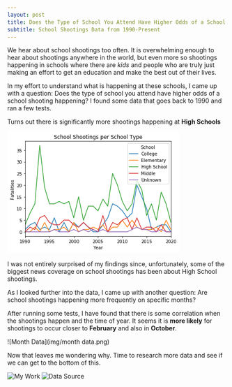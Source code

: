 ```yaml
---
layout: post
title: Does the Type of School You Attend Have Higher Odds of a School Shooting Happening?
subtitle: School Shootings Data from 1990-Present
---
```


We hear about school shootings too often. It is overwhelming enough to hear about shootings anywhere in the world,
but even more so shootings happening in schools where there are _kids_ and people who are truly just making an
effort to get an education and make the best out of their lives.

In my effort to understand what is happening at these schools, I came up with a question: Does the type of school
you attend have higher odds of a school shooting happening? I found some data that goes back to 1990 and ran a few tests.

Turns out there is significantly more shootings happening at **High Schools**

![School Data](img/download.png)

I was not entirely surprised of my findings since, unfortunately, some of the biggest news coverage on school shootings has been about High School shootings.

As I looked further into the data, I came up with another question: Are school shootings happening more frequently on
specific months?

After running some tests, I have found that there is some correlation when the shootings happen and the time of year.
It seems it is **more likely** for shootings to occur closer to **February** and also in **October**.

![Month Data](img/month data.png)

Now that leaves me wondering why. Time to research more data and see if we can get to the bottom of this.

![My Work](https://colab.research.google.com/drive/1nGEmg7NQyyF3A3eKvFvyqvicHLN1N5lF)
![Data Source](https://www.kaggle.com/ecodan/school-shootings-us-1990present/data#pah_wikp_combo.csv)
